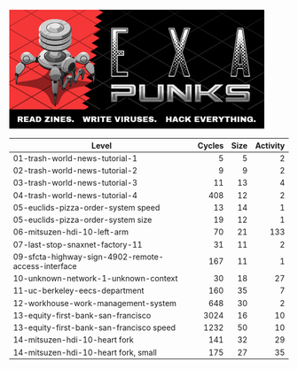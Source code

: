  ![](header.jpg)


| Level                                              | Cycles | Size | Activity |
| -------------------------------------------------- | -----: | ---: | -------: |
| 01-trash-world-news-tutorial-1                     |      5 |    5 |        2 |
| 02-trash-world-news-tutorial-2                     |      9 |    9 |        2 |
| 03-trash-world-news-tutorial-3                     |     11 |   13 |        4 |
| 04-trash-world-news-tutorial-4                     |    408 |   12 |        2 |
| 05-euclids-pizza-order-system speed                |     13 |   14 |        1 |
| 05-euclids-pizza-order-system size                 |     19 |   12 |        1 |
| 06-mitsuzen-hdi-10-left-arm                        |     70 |   21 |      133 |
| 07-last-stop-snaxnet-factory-11                    |     31 |   11 |        2 |
| 09-sfcta-highway-sign-4902-remote-access-interface |    167 |   11 |        1 |
| 10-unknown-network-1-unknown-context               |     30 |   18 |       27 |
| 11-uc-berkeley-eecs-department                     |    160 |   35 |        7 |
| 12-workhouse-work-management-system                |    648 |   30 |        2 |
| 13-equity-first-bank-san-francisco                 |   3024 |   16 |       10 |
| 13-equity-first-bank-san-francisco speed           |   1232 |   50 |       10 |
| 14-mitsuzen-hdi-10-heart fork                      |    141 |   32 |       29 |
| 14-mitsuzen-hdi-10-heart fork, small               |    175 |   27 |       35 |

